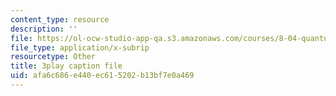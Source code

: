```yaml
---
content_type: resource
description: ''
file: https://ol-ocw-studio-app-qa.s3.amazonaws.com/courses/8-04-quantum-physics-i-spring-2016/afa6c686e440ec615202b13bf7e0a469_3_qvO8bKGus.srt
file_type: application/x-subrip
resourcetype: Other
title: 3play caption file
uid: afa6c686-e440-ec61-5202-b13bf7e0a469
---
```

